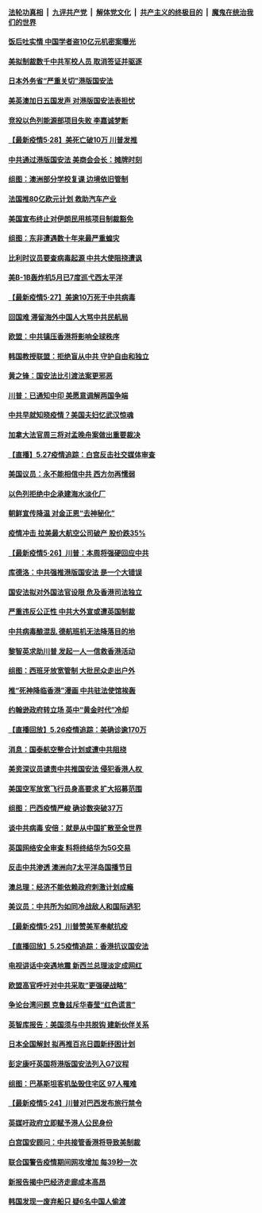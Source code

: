 ####  [法轮功真相](../../../../basic/blob/master/README.md?t=05290301) &nbsp;|&nbsp; [九评共产党](../../../../9ping.md/blob/master/README.md?t=05290301) &nbsp;|&nbsp; [解体党文化](../../../../jtdwh.md/blob/master/README.md?t=05290301)  &nbsp;|&nbsp; [共产主义的终极目的](../../../../gczydzjmd.md/blob/master/README.md?t=05290301) &nbsp;|&nbsp; [魔鬼在统治我们的世界](../../../../mgztzwmdsj.md/blob/master/README.md?t=05290301) 

#### [饭后吐实情 中国学者盗10亿元机密案曝光](../pages/nsc418/n12144198.md?t=05290301) 

#### [美拟制裁数千中共军校人员 取消签证并驱逐](../pages/nsc418/n12143427.md?t=05290301) 

#### [日本外务省“严重关切”港版国安法](../pages/nsc418/n12143590.md?t=05290301) 

#### [美英澳加日五国发声 对港版国安法表担忧](../pages/nsc418/n12144013.md?t=05290301) 

#### [竞投以色列能源部项目失败 李嘉诚梦断](../pages/nsc418/n12143964.md?t=05290301) 

#### [【最新疫情5·28】美死亡破10万 川普发推](../pages/nsc418/n12141990.md?t=05290301) 

#### [中共通过港版国安法 美商会会长：摊牌时刻](../pages/nsc418/n12143249.md?t=05290301) 

#### [组图：澳洲部分学校复课 边境依旧管制](../pages/nsc418/n12140307.md?t=05290301) 

#### [法国推80亿欧元计划 救助汽车产业](../pages/nsc418/n12142500.md?t=05290301) 

#### [美国宣布终止对伊朗民用核项目制裁豁免](../pages/nsc418/n12142461.md?t=05290301) 

#### [组图：东非遭遇数十年来最严重蝗灾](../pages/nsc418/n12140802.md?t=05290301) 

#### [比利时议员要查病毒起源 中共大使阻挠遭讽](../pages/nsc418/n12141897.md?t=05290301) 

#### [美B-1B轰炸机5月已7度巡弋西太平洋](../pages/nsc418/n12141436.md?t=05290301) 

#### [【最新疫情5‧27】美逾10万死于中共病毒](../pages/nsc418/n12139052.md?t=05290301) 

#### [回国难 滞留海外中国人大骂中共民航局](../pages/nsc418/n12141087.md?t=05290301) 

#### [欧盟：中共镇压香港将影响全球秩序](../pages/nsc418/n12141055.md?t=05290301) 

#### [韩国教授联盟：拒绝盲从中共 守护自由和独立](../pages/nsc418/n12140564.md?t=05290301) 

#### [黄之锋：国安法比引渡法案更邪恶](../pages/nsc418/n12141057.md?t=05290301) 

#### [川普：已通知中印 美愿意调解两国争端](../pages/nsc418/n12140833.md?t=05290301) 

#### [中共早就知晓疫情？美国夫妇忆武汉惊魂](../pages/nsc418/n12140587.md?t=05290301) 

#### [加拿大法官周三将对孟晚舟案做出重要裁决](../pages/nsc418/n12140755.md?t=05290301) 

#### [【直播】5.27疫情追踪：白宫反击社交媒体审查](../pages/nsc418/n12140380.md?t=05290301) 

#### [美国议员：永不能相信中共 西方勿再懦弱](../pages/nsc418/n12140029.md?t=05290301) 

#### [以色列拒绝中企承建海水淡化厂](../pages/nsc418/n12140046.md?t=05290301) 

#### [朝鲜宣传降温 对金正恩“去神秘化”](../pages/nsc418/n12140013.md?t=05290301) 

#### [疫情冲击 拉美最大航空公司破产 股价跌35%](../pages/nsc418/n12138926.md?t=05290301) 

#### [【最新疫情5·26】川普：本周将强硬回应中共](../pages/nsc418/n12136315.md?t=05290301) 

#### [库德洛：中共强推港版国安法 是一个大错误](../pages/nsc418/n12138594.md?t=05290301) 

#### [国安法拟对外国法官设限 危及香港司法独立](../pages/nsc418/n12138421.md?t=05290301) 

#### [严重违反公正性 中共大外宣或遭英国制裁](../pages/nsc418/n12138040.md?t=05290301) 

#### [中共病毒酿混乱 德航班机无法降落目的地](../pages/nsc418/n12138234.md?t=05290301) 

#### [黎智英求助川普 发起一人一信救香港活动](../pages/nsc418/n12138020.md?t=05290301) 

#### [组图：西班牙放宽管制 大批民众走出户外](../pages/nsc418/n12137039.md?t=05290301) 

#### [推“死神降临香港”漫画 中共驻法使馆挨轰](../pages/nsc418/n12137278.md?t=05290301) 

#### [约翰逊政府转立场 英中“黄金时代”冷却](../pages/nsc418/n12137765.md?t=05290301) 

#### [【直播回放】5.26疫情追踪：美确诊逾170万](../pages/nsc418/n12137714.md?t=05290301) 

#### [消息：国泰航空整合计划或遭中共阻挠](../pages/nsc418/n12137406.md?t=05290301) 

#### [美资深议员谴责中共推国安法 侵犯香港人权 ](../pages/nsc418/n12137026.md?t=05290301) 

#### [美国空军放宽飞行员身高要求 扩大招募范围](../pages/nsc418/n12136925.md?t=05290301) 

#### [组图：巴西疫情严峻 确诊数突破37万](../pages/nsc418/n12135176.md?t=05290301) 

#### [谈中共病毒 安倍：就是从中国扩散至全世界](../pages/nsc418/n12136698.md?t=05290301) 

#### [英国网络安全审查 料将终结华为5G交易](../pages/nsc418/n12136137.md?t=05290301) 

#### [反击中共渗透 澳洲向7太平洋岛国播节目](../pages/nsc418/n12136063.md?t=05290301) 

#### [澳总理：经济不能依赖政府刺激计划成瘾](../pages/nsc418/n12135474.md?t=05290301) 

#### [美议员：中共所为如同冷战敌人和国际逃犯](../pages/nsc418/n12135413.md?t=05290301) 

#### [【最新疫情5·25】川普赞美军奉献抗疫](../pages/nsc418/n12129818.md?t=05290301) 

#### [【直播回放】5.25疫情追踪：香港抗议国安法](../pages/nsc418/n12135040.md?t=05290301) 

#### [电视讲话中突遇地震 新西兰总理淡定成网红](../pages/nsc418/n12135034.md?t=05290301) 

#### [欧盟高官呼吁对中共采取“更强硬战略”](../pages/nsc418/n12134842.md?t=05290301) 

#### [争论台湾问题 克鲁兹斥华春莹“红色谎言”](../pages/nsc418/n12134821.md?t=05290301) 

#### [英智库报告：美国须与中共脱钩 建新伙伴关系](../pages/nsc418/n12134701.md?t=05290301) 

#### [日本全国解封 拟再推百兆日圆新纾困计划](../pages/nsc418/n12134336.md?t=05290301) 

#### [彭定康吁英国将港版国安法列入G7议程](../pages/nsc418/n12134110.md?t=05290301) 

#### [组图：巴基斯坦客机坠毁住宅区 97人罹难](../pages/nsc418/n12133297.md?t=05290301) 

#### [【最新疫情5·24】川普对巴西发布旅行禁令](../pages/nsc418/n12129725.md?t=05290301) 

#### [英媒吁政府立即赋予港人公民身份](../pages/nsc418/n12133448.md?t=05290301) 

#### [白宫国安顾问：中共接管香港将导致美制裁](../pages/nsc418/n12133393.md?t=05290301) 

#### [联合国警告疫情期间网攻增加 每39秒一次](../pages/nsc418/n12133186.md?t=05290301) 

#### [新报告揭中巴经济走廊成本高昂](../pages/nsc418/n12125317.md?t=05290301) 

#### [韩国发现一废弃船只 疑6名中国人偷渡](../pages/nsc418/n12132957.md?t=05290301) 


